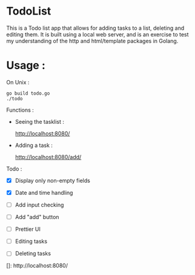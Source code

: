 # TodoList

This is a Todo list app that allows for adding tasks to a list, deleting and
editing them. 
It is built using a local web server, and is an exercise to test my understanding
of the http and html/template packages in Golang. 

# Usage :
On Unix :  
```
go build todo.go
./todo 
```
Functions : 
- Seeing the tasklist : 

    [http://localhost:8080/](http://localhost:8080/)
     
- Adding a task : 

    [http://localhost:8080/add/](http://localhost:8080/)

    

Todo :
- [x] Display only non-empty fields
- [x] Date and time handling
- [ ] Add input checking
- [ ] Add "add" button
- [ ] Prettier UI
- [ ] Editing tasks
- [ ] Deleting tasks



[]: http://localhost:8080/